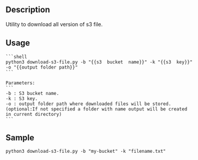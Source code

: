 
##	Description

Utility to download all version of s3 file. 

##	Usage  
	```shell
	python3 download-s3-file.py -b "{{s3  bucket  name}}" -k "{{s3  key}}" -o "{{output folder path}}"
	```

	Parameters:
	```
	-b : S3 bucket name.
	-k : S3 key.
	-o : output folder path where downloaded files will be stored. (optional:If not specified a folder with name output will be created in current directory)
	```

## Sample
```shell
python3 download-s3-file.py -b "my-bucket" -k "filename.txt"
```
